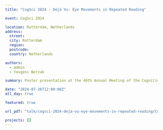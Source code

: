 ```yaml
---
title: "CogSci 2024 - Déjà Vu: Eye Movements in Repeated Reading"

event: CogSci 2024

location: Rotterdam, Netherlands
address:
  street:
  city: Rotterdam
  region:
  postcode:
  country: Netherlands

authors:
  - admin
  - Yevgeni Berzak

summary: Poster presentation at the 46th Annual Meeting of the Cognitive Science Society, presenting the paper "Déjà Vu Eye Movements in Repeated Reading".

date: "2024-07-26T12:00:00Z"
all_day: true

featured: true

url_pdf: "talk/cogsci-2024-deja-vu-eye-movements-in-repeated-reading/CogSci2024_Poster.pdf"

projects: []
---
```


